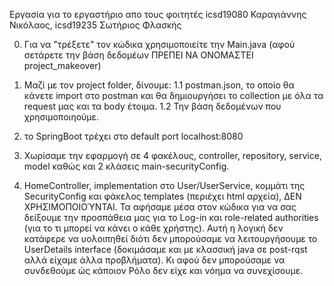 Εργασία για το εργαστήριο απο τους φοιτητές icsd19080 Καραγιάννης Νικόλαος, icsd19235 Σωτήριος Φλασκής

0. Για να "τρέξετε" τον κώδικα χρησιμοποιείτε την Main.java (αφού σετάρετε την βάση δεδομέων ΠΡΕΠΕΙ ΝΑ ΟΝΟΜΑΣΤΕΙ project_makeover)

1. Μαζί με τον project folder, δίνουμε:
   1.1 postman.json, το οποίο θα κάνετε import στο postman και θα δημιουργήσει το collection με όλα τα request μας και τα body έτοιμα.
   1.2 Την βάση δεδομένων που χρησιμοποιηούμε.

2. το SpringBoot τρέχει στο default port localhost:8080

3. Χωρίσαμε την εφαρμογή σε 4 φακέλους, controller, repository, service, model καθώς και 2 κλάσεις main-securityConfig.

4. HomeController, implementation στο User/UserService, κομμάτι της SecurityConfig και φάκελος templates (περιέχει html αρχεία), ΔΕΝ ΧΡΗΣΙΜΟΠΟΙΟΎΝΤΑΙ. Τα αφήσαμε μέσα στον κώδικα για να σας δείξουμε την προσπάθεια μας για το Log-in και role-related authorities (για το τι μπορεί να κάνει ο κάθε χρήστης). Αυτή η λογική δεν κατάφερε να υολοιπηθεί διότι δεν μπορούσαμε να λειτουργήσουμε το UserDetails interface (δοκιμάσαμε και με κλασσική java σε post-rqst αλλά είχαμε άλλα προβλήματα). Κι αφού δεν μπορούσαμε να συνδεθούμε ώς κάποιον Ρόλο δεν είχε και νόημα να συνεχίσουμε.
